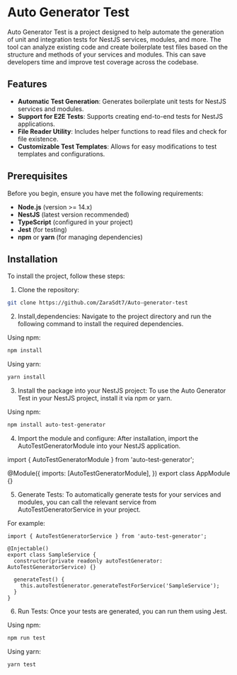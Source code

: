 # Auto Generator Test

Auto Generator Test is a project designed to help automate the generation of unit and integration tests for NestJS services, modules, and more. The tool can analyze existing code and create boilerplate test files based on the structure and methods of your services and modules. This can save developers time and improve test coverage across the codebase.

## Features

- **Automatic Test Generation**: Generates boilerplate unit tests for NestJS services and modules.
- **Support for E2E Tests**: Supports creating end-to-end tests for NestJS applications.
- **File Reader Utility**: Includes helper functions to read files and check for file existence.
- **Customizable Test Templates**: Allows for easy modifications to test templates and configurations.

## Prerequisites

Before you begin, ensure you have met the following requirements:

- **Node.js** (version >= 14.x)
- **NestJS** (latest version recommended)
- **TypeScript** (configured in your project)
- **Jest** (for testing)
- **npm** or **yarn** (for managing dependencies)

## Installation

To install the project, follow these steps:

1. Clone the repository:

```bash
git clone https://github.com/ZaraSdt7/Auto-generator-test
```

2. Install,dependencies:
Navigate to the project directory and run the following command to install the required dependencies.

Using npm:

```bash
npm install
```
Using yarn:

```bash
yarn install
```

3. Install the package into your NestJS project:
To use the Auto Generator Test in your NestJS project, install it via npm or yarn.

Using npm:

```bash
npm install auto-test-generator
```

4. Import the module and configure:
After installation, import the AutoTestGeneratorModule into your NestJS application.

import { AutoTestGeneratorModule } from 'auto-test-generator';

@Module({
  imports: [AutoTestGeneratorModule],
})
export class AppModule {}


5. Generate Tests:
To automatically generate tests for your services and modules, you can call the relevant service from AutoTestGeneratorService in your project.

For example:

```
import { AutoTestGeneratorService } from 'auto-test-generator';

@Injectable()
export class SampleService {
  constructor(private readonly autoTestGenerator: AutoTestGeneratorService) {}

  generateTest() {
    this.autoTestGenerator.generateTestForService('SampleService');
  }
}
```

6. Run Tests:
Once your tests are generated, you can run them using Jest.

Using npm:

```bash
npm run test
```

Using yarn:
```bash
yarn test
```

